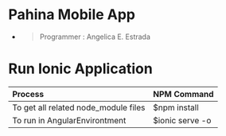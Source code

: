 # Pahina Mobile App
- > Programmer : Angelica E. Estrada  

# Run Ionic Application
| Process  | NPM Command |
| :---         |     :---      | 
| To get all related node_module files  | $npm install   |  
| To run in AngularEnvirontment  | $ionic serve -o | 
